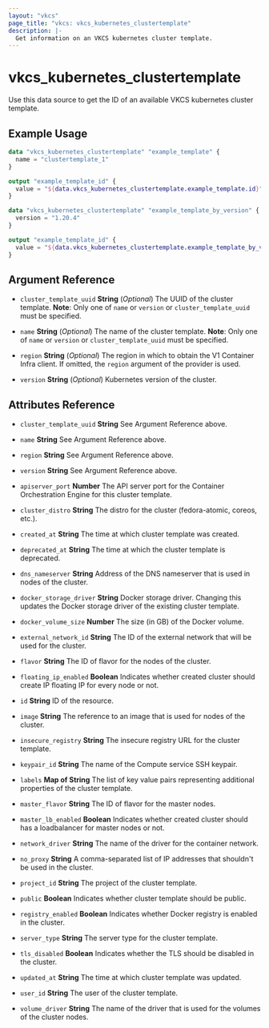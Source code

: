 ```yaml
---
layout: "vkcs"
page_title: "vkcs: vkcs_kubernetes_clustertemplate"
description: |-
  Get information on an VKCS kubernetes cluster template.
---
```


# vkcs_kubernetes_clustertemplate

Use this data source to get the ID of an available VKCS kubernetes cluster template.

## Example Usage

```terraform
data "vkcs_kubernetes_clustertemplate" "example_template" {
  name = "clustertemplate_1"
}

output "example_template_id" {
  value = "${data.vkcs_kubernetes_clustertemplate.example_template.id}"
}
```
```terraform
data "vkcs_kubernetes_clustertemplate" "example_template_by_version" {
  version = "1.20.4"
}

output "example_template_id" {
  value = "${data.vkcs_kubernetes_clustertemplate.example_template_by_version.id}"
}
```
## Argument Reference
- `cluster_template_uuid` **String** (*Optional*) The UUID of the cluster template. **Note**: Only one of `name` or `version` or `cluster_template_uuid` must be specified.

- `name` **String** (*Optional*) The name of the cluster template. **Note**: Only one of `name` or `version` or `cluster_template_uuid` must be specified.

- `region` **String** (*Optional*) The region in which to obtain the V1 Container Infra client. If omitted, the `region` argument of the provider is used.

- `version` **String** (*Optional*) Kubernetes version of the cluster.


## Attributes Reference
- `cluster_template_uuid` **String** See Argument Reference above.

- `name` **String** See Argument Reference above.

- `region` **String** See Argument Reference above.

- `version` **String** See Argument Reference above.

- `apiserver_port` **Number** The API server port for the Container Orchestration Engine for this cluster template.

- `cluster_distro` **String** The distro for the cluster (fedora-atomic, coreos, etc.).

- `created_at` **String** The time at which cluster template was created.

- `deprecated_at` **String** The time at which the cluster template is deprecated.

- `dns_nameserver` **String** Address of the DNS nameserver that is used in nodes of the cluster.

- `docker_storage_driver` **String** Docker storage driver. Changing this updates the Docker storage driver of the existing cluster template.

- `docker_volume_size` **Number** The size (in GB) of the Docker volume.

- `external_network_id` **String** The ID of the external network that will be used for the cluster.

- `flavor` **String** The ID of flavor for the nodes of the cluster.

- `floating_ip_enabled` **Boolean** Indicates whether created cluster should create IP floating IP for every node or not.

- `id` **String** ID of the resource.

- `image` **String** The reference to an image that is used for nodes of the cluster.

- `insecure_registry` **String** The insecure registry URL for the cluster template.

- `keypair_id` **String** The name of the Compute service SSH keypair.

- `labels` <strong>Map of </strong>**String** The list of key value pairs representing additional properties of the cluster template.

- `master_flavor` **String** The ID of flavor for the master nodes.

- `master_lb_enabled` **Boolean** Indicates whether created cluster should has a loadbalancer for master nodes or not.

- `network_driver` **String** The name of the driver for the container network.

- `no_proxy` **String** A comma-separated list of IP addresses that shouldn't be used in the cluster.

- `project_id` **String** The project of the cluster template.

- `public` **Boolean** Indicates whether cluster template should be public.

- `registry_enabled` **Boolean** Indicates whether Docker registry is enabled in the cluster.

- `server_type` **String** The server type for the cluster template.

- `tls_disabled` **Boolean** Indicates whether the TLS should be disabled in the cluster.

- `updated_at` **String** The time at which cluster template was updated.

- `user_id` **String** The user of the cluster template.

- `volume_driver` **String** The name of the driver that is used for the volumes of the cluster nodes.


